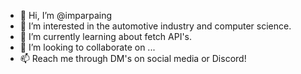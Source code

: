 - 👋 Hi, I’m @imparpaing
- 👀 I’m interested in the automotive industry and computer science.
- 🌱 I’m currently learning about fetch API's.
- 💞️ I’m looking to collaborate on ...
- 📫 Reach me through DM's on social media or Discord!
  
<!---
imparpaing/imparpaing is a ✨ special ✨ repository because its `README.md` (this file) appears on your GitHub profile.
You can click the Preview link to take a look at your changes.
--->
